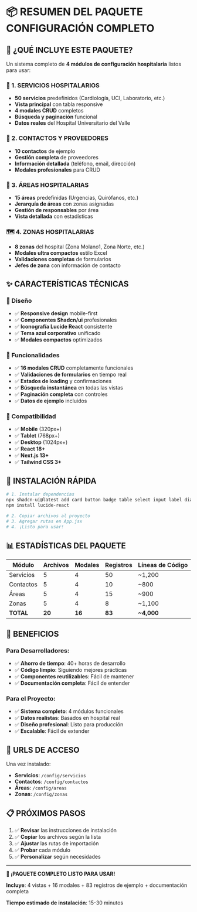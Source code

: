 # 📦 RESUMEN DEL PAQUETE CONFIGURACIÓN COMPLETO

## 🎯 ¿QUÉ INCLUYE ESTE PAQUETE?

Un sistema completo de **4 módulos de configuración hospitalaria** listos para usar:

### 🔧 1. SERVICIOS HOSPITALARIOS
- **50 servicios** predefinidos (Cardiología, UCI, Laboratorio, etc.)
- **Vista principal** con tabla responsive
- **4 modales CRUD** completos
- **Búsqueda y paginación** funcional
- **Datos reales** del Hospital Universitario del Valle

### 👥 2. CONTACTOS Y PROVEEDORES  
- **10 contactos** de ejemplo
- **Gestión completa** de proveedores
- **Información detallada** (teléfono, email, dirección)
- **Modales profesionales** para CRUD

### 🏢 3. ÁREAS HOSPITALARIAS
- **15 áreas** predefinidas (Urgencias, Quirófanos, etc.)
- **Jerarquía de áreas** con zonas asignadas
- **Gestión de responsables** por área
- **Vista detallada** con estadísticas

### 🗺️ 4. ZONAS HOSPITALARIAS
- **8 zonas** del hospital (Zona Molano1, Zona Norte, etc.)
- **Modales ultra compactos** estilo Excel
- **Validaciones completas** de formularios
- **Jefes de zona** con información de contacto

## ✨ CARACTERÍSTICAS TÉCNICAS

### 🎨 Diseño
- ✅ **Responsive design** mobile-first
- ✅ **Componentes Shadcn/ui** profesionales
- ✅ **Iconografía Lucide React** consistente
- ✅ **Tema azul corporativo** unificado
- ✅ **Modales compactos** optimizados

### 🔧 Funcionalidades
- ✅ **16 modales CRUD** completamente funcionales
- ✅ **Validaciones de formularios** en tiempo real
- ✅ **Estados de loading** y confirmaciones
- ✅ **Búsqueda instantánea** en todas las vistas
- ✅ **Paginación completa** con controles
- ✅ **Datos de ejemplo** incluidos

### 📱 Compatibilidad
- ✅ **Mobile** (320px+)
- ✅ **Tablet** (768px+)  
- ✅ **Desktop** (1024px+)
- ✅ **React 18+**
- ✅ **Next.js 13+**
- ✅ **Tailwind CSS 3+**

## 🚀 INSTALACIÓN RÁPIDA

```bash
# 1. Instalar dependencias
npx shadcn-ui@latest add card button badge table select input label dialog textarea
npm install lucide-react

# 2. Copiar archivos al proyecto
# 3. Agregar rutas en App.jsx
# 4. ¡Listo para usar!
```

## 📊 ESTADÍSTICAS DEL PAQUETE

| Módulo | Archivos | Modales | Registros | Líneas de Código |
|--------|----------|---------|-----------|------------------|
| Servicios | 5 | 4 | 50 | ~1,200 |
| Contactos | 5 | 4 | 10 | ~800 |
| Áreas | 5 | 4 | 15 | ~900 |
| Zonas | 5 | 4 | 8 | ~1,100 |
| **TOTAL** | **20** | **16** | **83** | **~4,000** |

## 🎯 BENEFICIOS

### Para Desarrolladores:
- ✅ **Ahorro de tiempo**: 40+ horas de desarrollo
- ✅ **Código limpio**: Siguiendo mejores prácticas
- ✅ **Componentes reutilizables**: Fácil de mantener
- ✅ **Documentación completa**: Fácil de entender

### Para el Proyecto:
- ✅ **Sistema completo**: 4 módulos funcionales
- ✅ **Datos realistas**: Basados en hospital real
- ✅ **Diseño profesional**: Listo para producción
- ✅ **Escalable**: Fácil de extender

## 🔗 URLS DE ACCESO

Una vez instalado:
- **Servicios**: `/config/servicios`
- **Contactos**: `/config/contactos`  
- **Áreas**: `/config/areas`
- **Zonas**: `/config/zonas`

## 📋 PRÓXIMOS PASOS

1. ✅ **Revisar** las instrucciones de instalación
2. ✅ **Copiar** los archivos según la lista
3. ✅ **Ajustar** las rutas de importación
4. ✅ **Probar** cada módulo
5. ✅ **Personalizar** según necesidades

---

**🎉 ¡PAQUETE COMPLETO LISTO PARA USAR!**

**Incluye**: 4 vistas + 16 modales + 83 registros de ejemplo + documentación completa

**Tiempo estimado de instalación**: 15-30 minutos